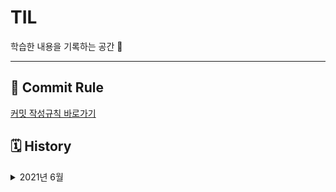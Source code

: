 # TIL
학습한 내용을 기록하는 공간 🥸

---
## 🔏 Commit Rule
[커밋 작성규칙 바로가기](https://github.com/sonsurim/TIL/blob/main/Rules/TIL_Rules.md)


## 🗓 History

<details>
<summary> 2021년 6월 </summary>

#### 6월 19일

- [x] [TIL 저장소 정리](https://github.com/sonsurim/TIL)
- [ ] [ES6로 CRUD 구현하기]()

#### 6월 21일
- [x] TypeScript 강의 듣기
- [x] [TypeScript 정리](https://github.com/sonsurim/TIL/tree/main/TypeScript)
  - [TypeScript](https://github.com/sonsurim/TIL/blob/main/TypeScript/TypeScript.md)
  - [TypeScript 실무](https://github.com/sonsurim/TIL/blob/main/TypeScript/TypeScript%20%EC%8B%A4%EB%AC%B4.md)
  - [tsconfig.json](https://github.com/sonsurim/TIL/blob/main/TypeScript/tsconfig.json.md)
- [x] [JS Doc 정리](https://github.com/sonsurim/TIL/tree/main/JS%20Doc)

#### 6월 22일
- [x] TypeScript 강의 듣기
- [x] [TypeScript 타입 정리](https://github.com/sonsurim/TIL/blob/main/TypeScript/TypeScript%20%ED%83%80%EC%9E%85.md)
</details>
